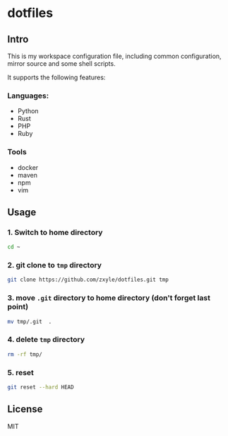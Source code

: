 # dotfiles

## Intro
This is my workspace configuration file, including common configuration, mirror source and some shell scripts.

It supports the following features:

### Languages:
- Python
- Rust
- PHP
- Ruby

### Tools
- docker
- maven
- npm
- vim

## Usage

### 1. Switch to home directory
```bash
cd ~
```

### 2. git clone to `tmp` directory 
```bash
git clone https://github.com/zxyle/dotfiles.git tmp
```

### 3. move `.git` directory to home directory (don't forget last point)
```bash
mv tmp/.git  .
```

### 4. delete `tmp` directory
```bash
rm -rf tmp/
```

### 5. reset
```bash
git reset --hard HEAD
```

## License
MIT
